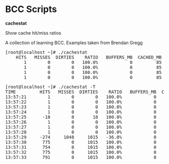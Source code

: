 BCC Scripts 
===========

<b> cachestat </b>

Show cache hit/miss ratios

A collection of learning BCC. Examples taken from Brendan Gregg 

<pre>
[root@localhost ~]# ./cachestat
    HITS   MISSES  DIRTIES    RATIO   BUFFERS_MB  CACHED_MB
       1        0        0   100.0%            0         85
       1        0        0   100.0%            0         85
       1        0        0   100.0%            0         85
       1        0        0   100.0%            0         85
</pre>

<pre>
[root@localhost ~]# ./cachestat -T
TIME         HITS   MISSES  DIRTIES    RATIO   BUFFERS_MB  CACHED_MB
13:57:21        1        0        0   100.0%            0         85
13:57:22        1        0        0   100.0%            0         85
13:57:23        1        0        0   100.0%            0         85
13:57:24        1        0        0   100.0%            0         85
13:57:25      -18        0       18   100.0%            0         64
13:57:26        1        0        0   100.0%            0         64
13:57:27        1        0        0   100.0%            0         64
13:57:28        1        0        0   100.0%            0         64
13:57:29     -274     1048     1015   -36.0%            0         72
13:57:30      775        0     1015   100.0%            0         76
13:57:31      754        0     1015   100.0%            0         80
13:57:32      775        0     1015   100.0%            0         84
13:57:33      791        0     1015   100.0%            0         88

</pre>
